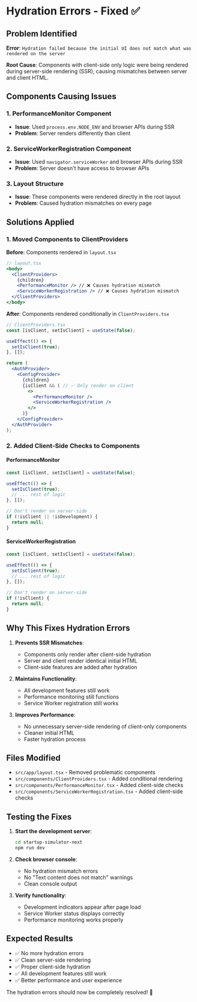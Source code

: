 # Hydration Errors - Fixed ✅

## Problem Identified

**Error**: `Hydration failed because the initial UI does not match what was rendered on the server`

**Root Cause**: Components with client-side only logic were being rendered during server-side rendering (SSR), causing mismatches between server and client HTML.

## Components Causing Issues

### 1. PerformanceMonitor Component

- **Issue**: Used `process.env.NODE_ENV` and browser APIs during SSR
- **Problem**: Server renders differently than client

### 2. ServiceWorkerRegistration Component

- **Issue**: Used `navigator.serviceWorker` and browser APIs during SSR
- **Problem**: Server doesn't have access to browser APIs

### 3. Layout Structure

- **Issue**: These components were rendered directly in the root layout
- **Problem**: Caused hydration mismatches on every page

## Solutions Applied

### 1. Moved Components to ClientProviders

**Before**: Components rendered in `layout.tsx`

```jsx
// layout.tsx
<body>
  <ClientProviders>
    {children}
    <PerformanceMonitor /> // ❌ Causes hydration mismatch
    <ServiceWorkerRegistration /> // ❌ Causes hydration mismatch
  </ClientProviders>
</body>
```

**After**: Components rendered conditionally in `ClientProviders.tsx`

```jsx
// ClientProviders.tsx
const [isClient, setIsClient] = useState(false);

useEffect(() => {
  setIsClient(true);
}, []);

return (
  <AuthProvider>
    <ConfigProvider>
      {children}
      {isClient && ( // ✅ Only render on client
        <>
          <PerformanceMonitor />
          <ServiceWorkerRegistration />
        </>
      )}
    </ConfigProvider>
  </AuthProvider>
);
```

### 2. Added Client-Side Checks to Components

#### PerformanceMonitor

```jsx
const [isClient, setIsClient] = useState(false);

useEffect(() => {
  setIsClient(true);
  // ... rest of logic
}, []);

// Don't render on server-side
if (!isClient || !isDevelopment) {
  return null;
}
```

#### ServiceWorkerRegistration

```jsx
const [isClient, setIsClient] = useState(false);

useEffect(() => {
  setIsClient(true);
  // ... rest of logic
}, []);

// Don't render on server-side
if (!isClient) {
  return null;
}
```

## Why This Fixes Hydration Errors

1. **Prevents SSR Mismatches**:

   - Components only render after client-side hydration
   - Server and client render identical initial HTML
   - Client-side features are added after hydration

2. **Maintains Functionality**:

   - All development features still work
   - Performance monitoring still functions
   - Service Worker registration still works

3. **Improves Performance**:
   - No unnecessary server-side rendering of client-only components
   - Cleaner initial HTML
   - Faster hydration process

## Files Modified

- `src/app/layout.tsx` - Removed problematic components
- `src/components/ClientProviders.tsx` - Added conditional rendering
- `src/components/PerformanceMonitor.tsx` - Added client-side checks
- `src/components/ServiceWorkerRegistration.tsx` - Added client-side checks

## Testing the Fixes

1. **Start the development server**:

   ```bash
   cd startup-simulator-next
   npm run dev
   ```

2. **Check browser console**:

   - No hydration mismatch errors
   - No "Text content does not match" warnings
   - Clean console output

3. **Verify functionality**:
   - Development indicators appear after page load
   - Service Worker status displays correctly
   - Performance monitoring works properly

## Expected Results

- ✅ No more hydration errors
- ✅ Clean server-side rendering
- ✅ Proper client-side hydration
- ✅ All development features still work
- ✅ Better performance and user experience

The hydration errors should now be completely resolved! 🎉



